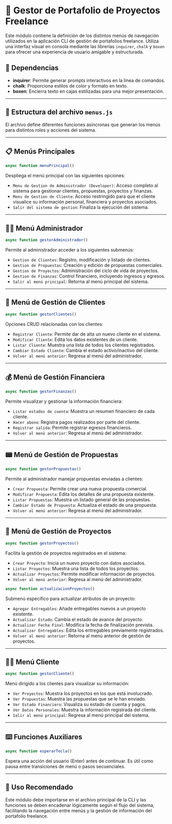 # 📁 Gestor de Portafolio de Proyectos Freelance

Este módulo contiene la definición de los distintos menús de navegación utilizados en la aplicación CLI de gestión de portafolios freelance. Utiliza una interfaz visual en consola mediante las librerías `inquirer`, `chalk` y `boxen` para ofrecer una experiencia de usuario amigable y estructurada.

## 📆 Dependencias

* **inquirer**: Permite generar prompts interactivos en la línea de comandos.
* **chalk**: Proporciona estilos de color y formato en texto.
* **boxen**: Encierra texto en cajas estilizadas para una mejor presentación.

---

## 📂 Estructura del archivo `menus.js`

El archivo define diferentes funciones asíncronas que generan los menús para distintos roles y acciones del sistema.

---

## 📋 Menús Principales

```javascript
async function menuPrincipal()
```

Despliega el menú principal con las siguientes opciones:

* `Menu de Gestion de Administrador (Developer)`: Acceso completo al sistema para gestionar clientes, propuestas, proyectos y finanzas.
* `Menu de Gestion de Cliente`: Acceso restringido para que el cliente visualice su información personal, financiera y proyectos asociados.
* `Salir del sistema de gestion`: Finaliza la ejecución del sistema.

---

## 👨‍💼 Menú Administrador

```javascript
async function gestorAdministrador()
```

Permite al administrador acceder a los siguientes submenús:

* `Gestion de Clientes`: Registro, modificación y listado de clientes.
* `Gestion de Propuestas`: Creación y edición de propuestas comerciales.
* `Gestion de Proyectos`: Administración del ciclo de vida de proyectos.
* `Gestion de Finanzas`: Control financiero, incluyendo ingresos y egresos.
* `Salir al menú principal`: Retorna al menú principal del sistema.

---

## 👥 Menú de Gestión de Clientes

```javascript
async function gestorClientes()
```

Opciones CRUD relacionadas con los clientes:

* `Registrar Cliente`: Permite dar de alta un nuevo cliente en el sistema.
* `Modificar Cliente`: Edita los datos existentes de un cliente.
* `Listar Cliente`: Muestra una lista de todos los clientes registrados.
* `Cambiar Estado Cliente`: Cambia el estado activo/inactivo del cliente.
* `Volver al menú anterior`: Regresa al menú del administrador.

---

## 💰 Menú de Gestión Financiera

```javascript
async function gestorFinanzas()
```

Permite visualizar y gestionar la información financiera:

* `Listar estados de cuenta`: Muestra un resumen financiero de cada cliente.
* `Hacer abono`: Registra pagos realizados por parte del cliente.
* `Registrar salida`: Permite registrar egresos financieros.
* `Volver al menú anterior`: Regresa al menú del administrador.

---

## 📟 Menú de Gestión de Propuestas

```javascript
async function gestorPropuestas()
```

Permite al administrador manejar propuestas enviadas a clientes:

* `Crear Propuesta`: Permite crear una nueva propuesta comercial.
* `Modificar Propuesta`: Edita los detalles de una propuesta existente.
* `Listar Propuestas`: Muestra un listado general de las propuestas.
* `Cambiar Estado de Propuesta`: Actualiza el estado de una propuesta.
* `Volver al menú anterior`: Regresa al menú del administrador.

---

## 🚧 Menú de Gestión de Proyectos

```javascript
async function gestorProyectos()
```

Facilita la gestión de proyectos registrados en el sistema:

* `Crear Proyecto`: Inicia un nuevo proyecto con datos asociados.
* `Listar Proyectos`: Muestra una lista de todos los proyectos.
* `Actualizar Proyectos`: Permite modificar información de proyectos.
* `Volver al menú anterior`: Regresa al menú del administrador.

```javascript
async function actualizacionProyectos()
```

Submenú específico para actualizar atributos de un proyecto:

* `Agregar Entregables`: Añade entregables nuevos a un proyecto existente.
* `Actualizar Estado`: Cambia el estado de avance del proyecto.
* `Actualizar Fecha Final`: Modifica la fecha de finalización prevista.
* `Actualizar Entregables`: Edita los entregables previamente registrados.
* `Volver al menú anterior`: Retorna al menú anterior de gestión de proyectos.

---

## 🧑‍💼 Menú Cliente

```javascript
async function gestorCliente()
```

Menú dirigido a los clientes para visualizar su información:

* `Ver Proyectos`: Muestra los proyectos en los que está involucrado.
* `Ver Propuestas`: Muestra las propuestas que se le han enviado.
* `Ver Estado Financiero`: Visualiza su estado de cuenta y pagos.
* `Ver Datos Personales`: Muestra la información registrada del cliente.
* `Salir al menú principal`: Regresa al menú principal del sistema.

---

## ⌨️ Funciones Auxiliares

```javascript
async function esperarTecla()
```

Espera una acción del usuario (Enter) antes de continuar. Es útil como pausa entre transiciones de menú o pasos secuenciales.

---

## 📌 Uso Recomendado

Este módulo debe importarse en el archivo principal de la CLI y las funciones se deben encadenar lógicamente según el flujo del sistema, facilitando la navegación entre menús y la gestión de información del portafolio freelance.
